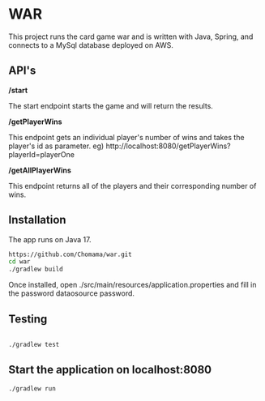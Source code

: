 # WAR

This project runs the card game war and is written with Java, Spring, and connects to a MySql database deployed on AWS.


## API's

**/start**

The start endpoint starts the game and will return the results. 

**/getPlayerWins**

This endpoint gets an individual player's number of wins and takes the player's id as parameter.
eg) http://localhost:8080/getPlayerWins?playerId=playerOne

**/getAllPlayerWins**

This endpoint returns all of the players and their corresponding number of wins.

## Installation 
The app runs on Java 17. 

```bash
https://github.com/Chomama/war.git
cd war
./gradlew build
```
Once installed, open ./src/main/resources/application.properties and fill in the password dataosource password.

## Testing

```bash

./gradlew test

```

## Start the application on localhost:8080

```
./gradlew run

```

